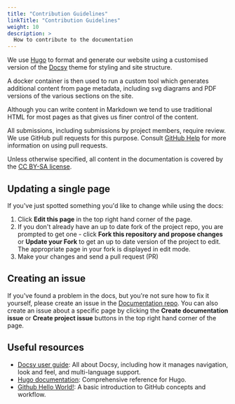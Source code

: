 ```yaml
---
title: "Contribution Guidelines"
linkTitle: "Contribution Guidelines"
weight: 10
description: >
  How to contribute to the documentation
---
```


We use [Hugo](https://gohugo.io/) to format and generate our website using a customised version of the
[Docsy](https://github.com/google/docsy) theme for styling and site structure.

A docker container is then used to run a custom tool which generates additional content from page metadata,
including svg diagrams and PDF versions of the various sections on the site.

Although you can write content in Markdown we tend to use traditional HTML for most pages as that gives us finer
control of the content.

All submissions, including submissions by project members, require review.
We use GitHub pull requests for this purpose.
Consult [GitHub Help](https://help.github.com/articles/about-pull-requests/) for more information on using pull requests.

Unless otherwise specified, all content in the documentation is covered by the [CC BY-SA license](https://creativecommons.org/licenses/by-sa/4.0/).

## Updating a single page

If you've just spotted something you'd like to change while using the docs:

1. Click **Edit this page** in the top right hand corner of the page.
2. If you don't already have an up to date fork of the project repo, you are prompted to get one - click **Fork this repository and propose changes** or **Update your Fork** to get an up to date version of the project to edit. The appropriate page in your fork is displayed in edit mode.
3. Make your changes and send a pull request (PR)

## Creating an issue

If you've found a problem in the docs, but you're not sure how to fix it yourself, please create an issue in the [Documentation repo](https://github.com/peter-mount/documentation/issues).
You can also create an issue about a specific page by clicking the **Create documentation issue** or **Create project issue** buttons in the top right hand corner of the page.

## Useful resources

* [Docsy user guide](https://www.docsy.dev/docs/): All about Docsy, including how it manages navigation, look and feel, and multi-language support.
* [Hugo documentation](https://gohugo.io/documentation/): Comprehensive reference for Hugo.
* [Github Hello World!](https://guides.github.com/activities/hello-world/): A basic introduction to GitHub concepts and workflow.
